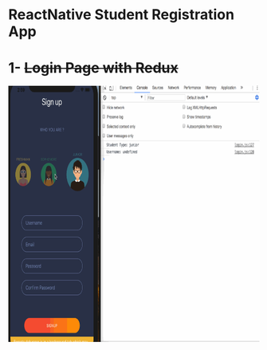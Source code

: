 # ReactNative Student Registration App

# 1- ~~Login Page with Redux~~
<img src="https://github.com/boraikizoglu/ReactNative-StudentRegistration/blob/master/demos/demo1.gif" width="754" height="514">

